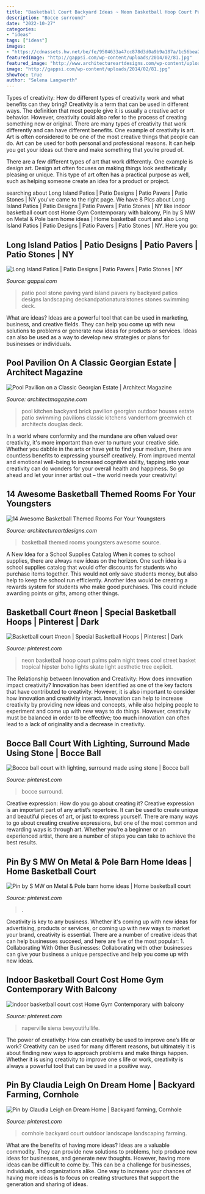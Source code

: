 ```yaml
---
title: "Basketball Court Backyard Ideas ~ Neon Basketball Hoop Court Palms Palm Night Trees Cool Street Basket Tropical Hipster Boho Lights Skate Light Aesthetic Tree Explicit"
description: "Bocce surround"
date: "2022-10-27"
categories:
- "ideas"
tags: ["ideas"]
images:
- "https://cdnassets.hw.net/be/fe/9504633a47cc878d3d0a9b9a187a/1c56bea2-41d6-4348-8cdd-f73226930946.jpg"
featuredImage: "http://gappsi.com/wp-content/uploads/2014/02/81.jpg"
featured_image: "http://www.architectureartdesigns.com/wp-content/uploads/2016/02/1-64-630x504.jpg"
image: "http://gappsi.com/wp-content/uploads/2014/02/81.jpg"
ShowToc: true
author: "Selena Langworth"
---
```



Types of creativity: How do different types of creativity work and what benefits can they bring?
Creativity is a term that can be used in different ways. The definition that most people give it is usually a creative act or behavior. However, creativity could also refer to the process of creating something new or original. There are many types of creativity that work differently and can have different benefits. 
One example of creativity is art. Art is often considered to be one of the most creative things that people can do. Art can be used for both personal and professional reasons. It can help you get your ideas out there and make something that you’re proud of. 

There are a few different types of art that work differently. One example is design art. Design art often focuses on making things look aesthetically pleasing or unique. This type of art often has a practical purpose as well, such as helping someone create an idea for a product or project.

	

		
searching about Long Island Patios | Patio Designs | Patio Pavers | Patio Stones | NY you've came to the right page. We have 8 Pics about Long Island Patios | Patio Designs | Patio Pavers | Patio Stones | NY like indoor basketball court cost Home Gym Contemporary with balcony, Pin by S MW on Metal &amp; Pole barn home ideas | Home basketball court and also Long Island Patios | Patio Designs | Patio Pavers | Patio Stones | NY. Here you go:
		
    
## Long Island Patios | Patio Designs | Patio Pavers | Patio Stones | NY

<img loading=lazy src="http://gappsi.com/wp-content/uploads/2014/02/81.jpg" onerror="this.onerror=null;this.src='https://tse4.mm.bing.net/th?id=OIP.wei02SAw0cIVSQs8Gfo6ZwHaE6&amp;pid=15.1';" alt="Long Island Patios | Patio Designs | Patio Pavers | Patio Stones | NY">

_Source: gappsi.com_

>patio pool stone paving yard island pavers ny backyard patios designs landscaping deckandpationaturalstones stones swimming deck. 

	

What are ideas?
Ideas are a powerful tool that can be used in marketing, business, and creative fields. They can help you come up with new solutions to problems or generate new ideas for products or services. Ideas can also be used as a way to develop new strategies or plans for businesses or individuals.

    
## Pool Pavilion On A Classic Georgian Estate | Architect Magazine

<img loading=lazy src="https://cdnassets.hw.net/be/fe/9504633a47cc878d3d0a9b9a187a/1c56bea2-41d6-4348-8cdd-f73226930946.jpg" onerror="this.onerror=null;this.src='https://tse4.mm.bing.net/th?id=OIP.yRBwjpgdsVIuXVLa5gK9JQHaE8&amp;pid=15.1';" alt="Pool Pavilion on a Classic Georgian Estate | Architect Magazine">

_Source: architectmagazine.com_

>pool kitchen backyard brick pavilion georgian outdoor houses estate patio swimming pavilions classic kitchens vanderhorn greenwich ct architects douglas deck. 

	

In a world where conformity and the mundane are often valued over creativity, it's more important than ever to nurture your creative side. Whether you dabble in the arts or have yet to find your medium, there are countless benefits to expressing yourself creatively. From improved mental and emotional well-being to increased cognitive ability, tapping into your creativity can do wonders for your overall health and happiness. So go ahead and let your inner artist out – the world needs your creativity!

    
## 14 Awesome Basketball Themed Rooms For Your Youngsters

<img loading=lazy src="http://www.architectureartdesigns.com/wp-content/uploads/2016/02/1-64-630x504.jpg" onerror="this.onerror=null;this.src='https://tse3.mm.bing.net/th?id=OIP.qfvz9YYFDcspU1OIlgoH1wHaF7&amp;pid=15.1';" alt="14 Awesome Basketball Themed Rooms For Your Youngsters">

_Source: architectureartdesigns.com_

>basketball themed rooms youngsters awesome source. 

	

A New Idea for a School Supplies Catalog
When it comes to school supplies, there are always new ideas on the horizon. One such idea is a school supplies catalog that would offer discounts for students who purchase items together. This would not only save students money, but also help to keep the school run efficiently. Another idea would be creating a rewards system for students who make good purchases. This could include awarding points or gifts, among other things.

    
## Basketball Court #neon | Special Basketball Hoops | Pinterest | Dark

<img loading=lazy src="https://s-media-cache-ak0.pinimg.com/736x/97/32/54/9732544fcc7bbd41959a44fae73375df.jpg" onerror="this.onerror=null;this.src='https://tse1.mm.bing.net/th?id=OIP.WCyerndYqHV3rOauW8APDwHaHh&amp;pid=15.1';" alt="Basketball court #neon | Special Basketball Hoops | Pinterest | Dark">

_Source: pinterest.com_

>neon basketball hoop court palms palm night trees cool street basket tropical hipster boho lights skate light aesthetic tree explicit. 

	

The Relationship between Innovation and Creativity: How does innovation impact creativity?
Innovation has been identified as one of the key factors that have contributed to creativity. However, it is also important to consider how innovation and creativity interact. Innovation can help to increase creativity by providing new ideas and concepts, while also helping people to experiment and come up with new ways to do things. However, creativity must be balanced in order to be effective; too much innovation can often lead to a lack of originality and a decrease in creativity.

    
## Bocce Ball Court With Lighting, Surround Made Using Stone | Bocce Ball

<img loading=lazy src="https://i.pinimg.com/736x/78/8e/85/788e85b05932aa1bb71215525889575d.jpg" onerror="this.onerror=null;this.src='https://tse2.mm.bing.net/th?id=OIP.Wm8LbmKCOgNc2jfAF0nGSgHaEI&amp;pid=15.1';" alt="Bocce ball court with lighting, surround made using stone | Bocce ball">

_Source: pinterest.com_

>bocce surround. 

	

Creative expression: How do you go about creating it?
Creative expression is an important part of any artist’s repertoire. It can be used to create unique and beautiful pieces of art, or just to express yourself. There are many ways to go about creating creative expressions, but one of the most common and rewarding ways is through art. Whether you’re a beginner or an experienced artist, there are a number of steps you can take to achieve the best results.

    
## Pin By S MW On Metal &amp; Pole Barn Home Ideas | Home Basketball Court

<img loading=lazy src="https://i.pinimg.com/736x/31/fc/49/31fc49e370a8e682a72be883918ca45f.jpg" onerror="this.onerror=null;this.src='https://tse3.mm.bing.net/th?id=OIP.4j8hkuo4h9H7yNorGlIGHQHaFj&amp;pid=15.1';" alt="Pin by S MW on Metal &amp; Pole barn home ideas | Home basketball court">

_Source: pinterest.com_

>. 

	

Creativity is key to any business. Whether it's coming up with new ideas for advertising, products or services, or coming up with new ways to market your brand, creativity is essential. There are a number of creative ideas that can help businesses succeed, and here are five of the most popular: 1. Collaborating With Other Businesses: Collaborating with other businesses can give your business a unique perspective and help you come up with new ideas.

    
## Indoor Basketball Court Cost Home Gym Contemporary With Balcony

<img loading=lazy src="https://i.pinimg.com/736x/34/2a/26/342a26211730ccd48e2adbc8e0fbabb8.jpg" onerror="this.onerror=null;this.src='https://tse4.mm.bing.net/th?id=OIP.k9m34s5RWXefUxGtaD5xoAHaLH&amp;pid=15.1';" alt="indoor basketball court cost Home Gym Contemporary with balcony">

_Source: pinterest.com_

>naperville siena beeyoutifullife. 

	

The power of creativity: How can creativity be used to improve one’s life or work?
Creativity can be used for many different reasons, but ultimately it is about finding new ways to approach problems and make things happen. Whether it is using creativity to improve one s life or work, creativity is always a powerful tool that can be used in a positive way.

    
## Pin By Claudia Leigh On Dream Home | Backyard Farming, Cornhole

<img loading=lazy src="https://i.pinimg.com/originals/7c/fe/50/7cfe506c097ace9925b17d33a2dc9715.jpg" onerror="this.onerror=null;this.src='https://tse4.mm.bing.net/th?id=OIP.AzaZFBhruFYOQbMldoJjnwAAAA&amp;pid=15.1';" alt="Pin by Claudia Leigh on Dream Home | Backyard farming, Cornhole">

_Source: pinterest.com_

>cornhole backyard court outdoor landscape landscaping farming. 

	

What are the benefits of having more ideas?
Ideas are a valuable commodity. They can provide new solutions to problems, help produce new ideas for businesses, and generate new thoughts. However, having more ideas can be difficult to come by. This can be a challenge for businesses, individuals, and organizations alike. One way to increase your chances of having more ideas is to focus on creating structures that support the generation and sharing of ideas.

